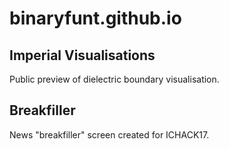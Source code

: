 # binaryfunt.github.io

## Imperial Visualisations

Public preview of dielectric boundary visualisation.

## Breakfiller

News "breakfiller" screen created for ICHACK17.
